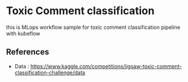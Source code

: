 # Toxic Comment classification
this is MLops workflow sample for toxic comment classification pipeline with kubeflow

## References
- Data : https://www.kaggle.com/competitions/jigsaw-toxic-comment-classification-challenge/data
